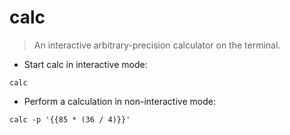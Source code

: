 # calc

> An interactive arbitrary-precision calculator on the terminal.

- Start calc in interactive mode:

`calc`

- Perform a calculation in non-interactive mode:

`calc -p '{{85 * (36 / 4)}}'`
